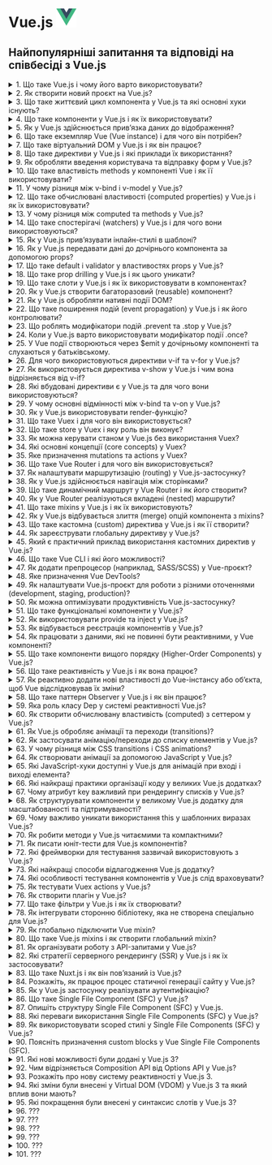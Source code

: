<h1>
  Vue.js <img src="./assets/vuejs.svg" width="40" height="40" />
</h1>

<h2>Найпопулярніші запитання та відповіді на співбесіді з Vue.js</h2>

<details>
<summary>1. Що таке Vue.js і чому його варто використовувати?</summary>

#### Vue.js

**Vue.js** — це прогресивний JavaScript-фреймворк для створення інтерфейсів
користувача. Його використовують через простоту у вивченні, реактивність, легку
інтеграцію у проєкти та сильну екосистему (Vue Router, Pinia, Nuxt). Підходить
як для малих компонентів, так і для масштабних SPA.

</details>

<details>
<summary>2. Як створити новий проєкт на Vue.js?</summary>

#### Vue.js

Для швидкого старту використовують create-vue (офіційний CLI):

```bash
npm create vue@latest
```

Далі обирають потрібні опції (TypeScript, Router, Pinia, ESLint). Або ж можна
інтегрувати Vue у вже існуючий проєкт через npm install vue.

</details>

<details>
<summary>3. Що таке життєвий цикл компонента у Vue.js та які основні хуки існують?</summary>

#### Vue.js

Життєвий цикл — це послідовність етапів, які проходить компонент від створення
до знищення. Основні хуки:

- **onBeforeMount / onMounted** — до та після монтування DOM.

- **onBeforeUpdate / onUpdated** — до та після оновлення реактивних даних.

- **onBeforeUnmount / onUnmounted** — до та після видалення компонента.

- **onActivated / onDeactivated** — для компонентів з `<keep-alive>`.

Вони дозволяють виконувати побічні ефекти (запити, підписки, очищення).

</details>

<details>
<summary>4. Що таке компоненти у Vue.js і як їх використовувати?</summary>

#### Vue.js

Компоненти у Vue.js — це повторно використовувані ізольовані блоки інтерфейсу (з
логікою, шаблоном і стилями).

**Використання:**

1. Оголошуємо компонент (.vue файл або об’єкт).

2. Реєструємо (локально чи глобально).

3. Використовуємо як HTML-тег у шаблоні:

```jsx
<MyButton />
```

</details>

<details>
<summary>5. Як у Vue.js здійснюється прив’язка даних до відображення?</summary>

#### Vue.js

У Vue.js дані зв’язуються реактивно через data binding:

- **Інтерполяція:** `{{ message }}`

- **Атрибути:** `:src="imageUrl"`

- **Двостороння прив’язка:** `v-model="formInput"`

Все це базується на реактивності Vue, тож зміни в стані автоматично оновлюють
DOM.

</details>

<details>
<summary>6. Що таке екземпляр Vue (Vue instance) і для чого він потрібен?</summary>

#### Vue.js

Екземпляр Vue — це об’єкт, створений через `createApp()` (у Vue 3) або
`new Vue()` (у Vue 2). Він є коренем застосунку: керує реактивними даними,
методами, життєвим циклом і рендерингом компонентів у DOM.

</details>

<details>
<summary>7. Що таке віртуальний DOM у Vue.js і як він працює?</summary>

#### Vue.js

Віртуальний DOM — це легка копія реального DOM, яку Vue використовує для
оптимізації оновлень. Коли дані змінюються:

1. Vue оновлює віртуальний DOM.

2. Порівнює його з попередньою версією (diffing).

3. Мінімально оновлює тільки ті частини реального DOM, які змінилися.

Це підвищує продуктивність і зменшує кількість дорогих операцій з DOM.

</details>

<details>
<summary>8. Що таке директиви у Vue.js і які приклади їх використання?</summary>

#### Vue.js

Директиви — це спеціальні атрибути з префіксом v-, які дають Vue інструкції для
роботи з DOM.

Приклади:

- **v-if="isVisible"** — умовне рендерення

- **v-for="item in list"** — рендеринг списків

- **v-model="inputValue"** — двостороння прив’язка

- **v-bind:src="imageUrl"** або скорочено **:src="imageUrl"** — прив’язка
  атрибутів

- **v-on:click="handleClick"** або **@click="handleClick"** — обробка подій

</details>

<details>
<summary>9. Як обробляти введення користувача та відправку форм у Vue.js?</summary>

#### Vue.js

1. Двостороння прив’язка: v-model для input, textarea, select

```jsx
<input v-model="username" />
```

2. Обробка подій: v-on або скорочено @ для submit або click

```jsx
<form @submit.prevent="handleSubmit">
```

3. Методи компонента: у методі handleSubmit обробляємо дані та виконуємо логіку
   (наприклад, валідацію або API-запит).

</details>

<details>
<summary>10. Що таке властивість methods у компоненті Vue і як її використовувати?</summary>

#### Vue.js

`methods` — це об’єкт у компоненті, де визначаються функції для обробки подій
або виконання логіки. Приклад:

```jsx
<script>
export default {
  data() {
    return { count: 0 }
  },
  methods: {
    increment() {
      this.count++
    }
  }
}
</script>

<template>
  <button @click="increment">Натисни</button>
</template>
```

Методи можна викликати в шаблоні або всередині інших методів, вони мають доступ
до this (стану компонента).

</details>

<details>
<summary>11. У чому різниця між v-bind і v-model у Vue.js?</summary>

#### Vue.js

`v-bind` — одностороння прив’язка даних: передає значення зі стану в атрибут
елемента або проп компонента.

```jsx
<img :src="imageUrl" />
```

`v-model` — двостороння прив’язка: синхронізує дані між станом і елементом
форми/компонентом.

```jsx
<input v-model="username" />
```

Тобто v-bind = тільки з даних у DOM, а v-model = в обидві сторони (дані ⇆ DOM).

</details>

<details>
<summary>12. Що таке обчислювані властивості (computed properties) у Vue.js і як їх використовувати?</summary>

#### Vue.js

`computed` — це властивості, які обчислюються на основі інших реактивних даних і
кешуються, поки залежності не зміняться.

#### Приклад:

```jsx
<script>
export default {
  data() {
    return { firstName: 'Іван', lastName: 'Петренко' }
  },
  computed: {
    fullName() {
      return this.firstName + ' ' + this.lastName
    }
  }
}
</script>

<template>
  <p>{{ fullName }}</p>
</template>
```

Використовуються для обчислень у шаблоні без дублювання логіки та для
оптимізації (не викликаються щоразу, як methods).

</details>

<details>
<summary>13. У чому різниця між computed та methods у Vue.js?</summary>

#### Vue.js

`computed` — обчислювані властивості, які кешуються і автоматично
перевираховуються лише тоді, коли змінюються їхні залежності. Використовуються
для оптимізованих розрахунків у шаблоні.

`methods` — функції, які виконуються щоразу при виклику, навіть якщо їхні
залежності не змінилися.

- Якщо потрібна оптимізація та реактивність — використовуємо `computed`.
- Якщо потрібна дія чи будь-яка логіка без кешування — `methods`.

</details>

<details>
<summary>14. Що таке спостерігачі (watchers) у Vue.js і для чого вони використовуються?</summary>

#### Vue.js

`watch` — це механізм для відстеження змін у реактивних даних і виконання дій у
відповідь.

#### Приклад:

```jsx
<script>
export default {
  data() {
    return { count: 0 }
  },
  watch: {
    count(newVal, oldVal) {
      console.log(`Зміна: ${oldVal} → ${newVal}`)
    }
  }
}
</script>
```

#### Використовується для:

- реакції на зміну даних (API-запити, збереження у localStorage),

- асинхронних чи "дорогих" операцій, які не доречно виконувати у computed.

</details>

<details>
<summary>15. Як у Vue.js прив’язувати інлайн-стилі в шаблоні?</summary>

#### Vue.js

Інлайн-стилі задаються через v-bind:style (скорочено :style), приймаючи об’єкт
або масив:

```html
<!-- Об’єкт -->
<div :style="{ color: activeColor, fontSize: size + 'px' }"></div>

<!-- Масив об’єктів -->
<div :style="[baseStyle, overrideStyle]"></div>

Також можна прив’язувати динамічні CSS-змінні:

<div :style="{ '--main-color': color }"></div>
```

</details>

<details>
<summary>16. Як у Vue.js передавати дані до дочірнього компонента за допомогою props?</summary>

#### Vue.js

1. У дочірньому компоненті оголошуємо props:

```jsx
<script>
export default {
  props: {
    title: String,
    count: Number
  }
}
</script>
```

2. У батьківському компоненті передаємо значення через атрибути:

```jsx
<ChildComponent :title="pageTitle" :count="items.length" />
```

Props — це односторонній потік даних (від батька до дитини).

</details>

<details>
<summary>17. Що таке default і validator у властивостях props у Vue.js?</summary>

#### Vue.js

У Vue для props можна задати додаткові опції:

- `default` — значення за замовчуванням, якщо проп не переданий:

```js
props: {
  count: {
    type: Number,
    default: 0
  }
}
```

- `validator` — функція для кастомної валідації значення:

```js
props: {
  status: {
    type: String,
    validator: value => ['success', 'error', 'warning'].includes(value)
  }
}
```

Це допомагає робити компонент більш надійним і передбачуваним.

</details>

<details>
<summary>18. Що таке prop drilling у Vue.js і як цього уникати?</summary>

#### Vue.js

**Prop drilling** — це ситуація, коли дані передаються через кілька рівнів
компонентів лише для того, щоб дістатися до "глибокого" дочірнього компонента.
Це ускладнює підтримку коду.

#### Як уникати:

- Використовувати provide/inject для прямої передачі даних вниз по ієрархії.

- Використовувати Pinia або Vuex для глобального стану.

- За потреби — event bus або emit (але тільки для локальних випадків).

У Vue 3 найчастіше застосовують Pinia як стандартне рішення.

</details>

<details>
<summary>19. Що таке слоти у Vue.js і як їх використовувати в компонентах?</summary>

#### Vue.js

Слоти дозволяють передавати вміст від батьківського компонента в дочірній у
визначене місце шаблону.

#### Приклад:

```jsx
<!-- Дочірній компонент -->
<template>
  <div class="card">
    <slot></slot> <!-- місце для вмісту від батька -->
  </div>
</template>

<!-- Батьківський компонент -->
<Card>
  <p>Тут контент для слота</p>
</Card>
```

#### Також є:

- `named slots` — для кількох місць вставки

- `scoped slots` — для передачі даних з дочірнього вмісту батькові

</details>

<details>
<summary>20. Як у Vue.js створити багаторазовий (reusable) компонент?</summary>

#### Vue.js

Щоб зробити компонент багаторазовим:

1. Винести логіку, шаблон і стилі у окремий .vue файл.

2. Використовувати props для налаштувань і слоти для динамічного вмісту.

3. Реєструвати компонент глобально (app.component) або локально у батьківському
   компоненті.

#### Приклад:

```jsx
<!-- Button.vue -->
<template>
  <button :class="typeClass"><slot /></button>
</template>
<script>
export default {
  props: { typeClass: String }
}
</script>

<!-- Використання -->
<MyButton typeClass="primary">Натисни</MyButton>
```

Цей підхід дозволяє повторно використовувати компонент у різних місцях проєкту з
різними даними.

</details>

<details>
<summary>21. Як у Vue.js обробляти нативні події DOM?</summary>

#### Vue.js

Нативні події прив’язуються через директиву v-on або скорочення @:

```html
<button @click="handleClick">Клікни</button>
```

У дочірніх компонентах:

- Якщо елемент емітить власні події (this.$emit), то слухаємо їх звичайно:

```jsx
<ChildComponent @customEvent="doSomething" />
```

- Якщо треба перехопити нативну подію DOM на root-елементі дочірнього компонента
  (у Vue 2) — використовували .native модифікатор:

```jsx
<ChildComponent @click.native="handleClick" />
```

У Vue 3 .native прибрали, натомість треба явно прокидати події (emits) або
вішати обробник напряму на елемент у шаблоні.

</details>

<details>
<summary>22. Що таке поширення подій (event propagation) у Vue.js і як його контролювати?</summary>

#### Vue.js

Поширення подій у Vue.js працює так само, як у звичайному DOM: подія спочатку
йде вниз (capturing), а потім вгору (bubbling) деревом елементів.

#### Як контролювати:

- `.stop` — зупиняє поширення (аналог `event.stopPropagation()`):

```html
<button @click.stop="handleClick">Клік</button>
```

- `.prevent` — скасовує дію браузера (аналог `event.preventDefault()`):

```html
<form @submit.prevent="submitForm"></form>
```

- `.capture` — слухає подію на фазі capturing.

- `.self` — виконує обробник лише якщо подія сталася саме на цьому елементі.

У Vue події можна контролювати чисто через модифікатори, без прямого виклику
`event.stopPropagation()`.

</details>

<details>
<summary>23. Що роблять модифікатори подій .prevent та .stop у Vue.js?</summary>

#### Vue.js

- `.prevent` — викликає `event.preventDefault()`, тобто скасовує стандартну
  поведінку браузера.

```html
<form @submit.prevent="handleSubmit">...</form>
```

- `.stop` — викликає `event.stopPropagation()`, тобто зупиняє подальше поширення
  події вгору по DOM.

```html
<button @click.stop="handleClick">Клік</button>
```

Використовуються для контролю поведінки подій без написання додаткового JS-коду
в методах.

</details>

<details>
<summary>24. Коли у Vue.js варто використовувати модифікатор події .once?</summary>

#### Vue.js

- `.once` змушує обробник події виконатися лише один раз для цього елемента,
  після чого він автоматично знімається.

#### Приклад:

```html
<button @click.once="handleClick">Клікни один раз</button>
```

Використовується, коли потрібно одноразове виконання дії (наприклад, реєстрація
користувача, початковий запит до API, показ повідомлення).

</details>

<details>
<summary>25. У Vue події створюються через $emit у дочірньому компоненті та слухаються у батьківському.</summary>

#### Vue.js

- Приклад:

```html
<!-- Child.vue -->
<template>
  <button @click="$emit('increment', 1)">+1</button>
</template>

<!-- Parent.vue -->
<template>
  <Child @increment="handleIncrement" />
</template>

<script>
  export default {
    methods: {
      handleIncrement(value) {
        console.log('Отримав від дитини:', value);
      },
    },
  };
</script>
```

- У Vue 3 бажано явно описувати події в опції emits:

```js
emits: ['increment'];
```

- Це робить код більш передбачуваним і зрозумілим.

</details>

<details>
<summary>26. Для чого використовуються директиви v-if та v-for у Vue.js?</summary>

#### Vue.js

`v-if` — умовне рендерення: додає або видаляє елемент з DOM залежно від умови.

```html
<p v-if="isLoggedIn">Привіт, користувачу!</p>
```

`v-for` — ітерація: рендерить список елементів на основі масиву чи об’єкта.

```html
<li v-for="item in items" :key="item.id">{{ item.name }}</li>
```

Разом їх треба використовувати обережно (v-if має пріоритет над v-for).

</details>

<details>
<summary>27. Як використовується директива v-show у Vue.js і чим вона відрізняється від v-if?</summary>

#### Vue.js

- `v-show` — приховує/показує елемент через CSS (display: none), але елемент
  завжди присутній у DOM.

```html
<p v-show="isVisible">Привіт!</p>
```

- `v-if` — додає або повністю видаляє елемент із DOM залежно від умови.

```html
<p v-if="isVisible">Привіт!</p>
```

Використовуємо v-if, коли елемент може взагалі не існувати, а v-show — коли
треба часто перемикати видимість без перевідтворення DOM.

</details>

<details>
<summary>28. Які вбудовані директиви є у Vue.js та для чого вони використовуються?</summary>

#### Vue.js

Основні вбудовані директиви Vue.js:

- `v-bind` — прив’язка атрибутів/props до даних.

- `v-model` — двостороння прив’язка між станом і формою.

- `v-if` / `v-else-if` / `v-else` — умовне рендерення.

- `v-show` — показ/приховування елемента через CSS.

- `v-for` — рендеринг списків.

- `v-on` — обробка подій.

- `v-slot` — робота зі слотами.

- `v-pre` — пропускає компіляцію шаблону (показує як є).

- `v-once` — рендерить елемент один раз (не оновлюється при змінах).

- `v-html` — вставка сирого HTML (застосовувати обережно).

Ці директиви дають змогу легко керувати DOM без прямого маніпулювання ним.

</details>

<details>
<summary>29. У чому основні відмінності між v-bind та v-on у Vue.js?</summary>

#### Vue.js

- `v-bind` — використовується для прив’язки даних до атрибутів або props.

```html
<img :src="imageUrl" /> <ChildComponent :title="pageTitle" />
```

- `v-on` — використовується для прив’язки обробників подій до елементів чи
  компонентів.

```html
<button @click="handleClick">Клік</button>
<ChildComponent @customEvent="doSomething" />
```

Коротко: v-bind = дані → атрибут, v-on = подія → метод.

</details>

<details>
<summary>30. Як у Vue.js використовувати render-функцію?</summary>

#### Vue.js

Render-функція дозволяє будувати віртуальний DOM напряму за допомогою
JavaScript, без шаблонів. Використовується для динамічного або умовного
створення складних структур.

#### Приклад (Vue 3):

```js
import { h } from 'vue';

export default {
  render() {
    return h('button', { onClick: () => alert('Клік!') }, 'Натисни');
  },
};
```

#### Використовують, коли:

- потрібен повний контроль над створенням елементів,

- пишуть високорівневі UI-бібліотеки (наприклад, Vuetify, Element Plus),

- треба умовно чи програмно будувати структуру.

</details>

<details>
<summary>31. Що таке Vuex і для чого він використовується?</summary>

#### Vue.js

Vuex — це офіційна бібліотека для глобального управління станом у Vue 2/3. Вона
базується на концепції єдиного сховища (store) з чіткими правилами зміни даних.

**Основні частини:**

- `state` — глобальні дані

- `getters` — обчислені властивості над state

- `mutations` — синхронні зміни state

- `actions` — асинхронна логіка, що викликає mutations

- `modules` — поділ стану на частини

У Vue 3 новим стандартом стала Pinia, але Vuex ще часто зустрічається у великих
проєктах.

</details>

<details>
<summary>32. Що таке store у Vuex і яку роль він виконує?</summary>

#### Vue.js

**Store** — це центральне сховище даних у Vuex, яке містить увесь глобальний
стан застосунку.

#### Його роль:

- забезпечує єдине джерело правди для всіх компонентів;

- дозволяє компонентам зчитувати дані через state і getters;

- змінювати дані тільки через контрольовані механізми — mutations (синхронно) та
  actions (асинхронно).

#### Приклад створення store:

```JavaScript
import { createStore } from 'vuex'

const store = createStore({
  state: { count: 0 },
  mutations: {
    increment(state) { state.count++ }
  }
})
```

Store робить стан передбачуваним і спрощує відлагодження у великих Vue-додатках.

</details>

<details>
<summary>33. Як можна керувати станом у Vue.js без використання Vuex?</summary>

#### Vue.js

Без Vuex є кілька способів:

1. **Props + events (emits)** – передача даних згори вниз (props) і підйом подій
   знизу вгору (emits). Підходить для невеликих додатків.

2. **Provide / Inject** – передача стану через ієрархію компонентів без
   проп-дріллінгу.

3. **Composition API (reactive, ref)** – створення власних composables для
   збереження та повторного використання стану.

4. **Pinia** – офіційно рекомендований lightweight store для Vue 3 (альтернатива
   Vuex).

5. **LocalStorage / sessionStorage** – для збереження стану між
   перезавантаженнями сторінки.

Найчастіше у Vue 3 без Vuex застосовують Pinia або Composition API.

</details>

<details>
<summary>34. Які основні концепції (core concepts) у Vuex?</summary>

#### Vue.js

Vuex базується на таких ключових концепціях:

1. **State** – єдине джерело глобального стану додатку.

2. **Getters** – обчислені властивості для state (аналог computed).

3. **Mutations** – синхронні методи для зміни state.

4. **Actions** – асинхронна логіка, яка може викликати mutations.

5. **Modules** – розбиття store на незалежні підмодулі для масштабування.

Це забезпечує передбачуваний, централізований і структурований спосіб керування
даними.

</details>

<details>
<summary>35. Яке призначення mutations та actions у Vuex?</summary>

#### Vue.js

- **Mutations** – єдиний спосіб синхронно змінювати state. Вони завжди прості,
  передбачувані та відстежувані.

- **Actions** – містять асинхронну логіку (наприклад, API-запити) і в кінці
  викликають mutations для зміни стану.

#### Коротко:

- Mutations = зміна стану

- Actions = бізнес-логіка + асинхронність

</details>

<details>
<summary>36. Що таке Vue Router і для чого він використовується?</summary>

#### Vue.js

Vue Router — це офіційна бібліотека маршрутизації для Vue.js. Вона
використовується для:

- створення SPA (Single Page Application) з багатьма сторінками без повного
  перезавантаження;

- визначення шляхів (routes) та відображення відповідних компонентів;

- роботи з динамічними маршрутами, параметрами, guard'ами, lazy loading.

Коротко: Vue Router дозволяє організувати навігацію у Vue-застосунках.

</details>

<details>
<summary>37. Як налаштувати маршрутизацію (routing) у Vue.js-застосунку?</summary>

#### Vue.js

1. Встановити Vue Router

```bash
npm install vue-router
```

2. Створити файл маршрутизації (router/index.js):

```JavaScript
import { createRouter, createWebHistory } from 'vue-router'
import Home from '../views/Home.vue'
import About from '../views/About.vue'

const routes = [
  { path: '/', component: Home },
  { path: '/about', component: About }
]

const router = createRouter({
  history: createWebHistory(),
  routes
})

export default router
```

3. Підключити router у main.js:

```JavaScript
import { createApp } from 'vue'
import App from './App.vue'
import router from './router'

createApp(App).use(router).mount('#app')
```

4. Використати router-link та router-view:

```html
<template>
  <nav>
    <router-link to="/">Home</router-link>
    <router-link to="/about">About</router-link>
  </nav>
  <router-view />
</template>
```

Це базове налаштування. Для реальних проєктів додають динамічні маршрути, lazy
loading, guard’и.

</details>

<details>
<summary>38. Як у Vue.js здійснюється навігація між сторінками?</summary>

#### Vue.js

Є два основних способи:

1. Декларативний — через компонент `<router-link>`:

```html
<router-link to="/about">About</router-link>
```

2. Програмний — через об’єкт router:

```JavaScript
this.$router.push('/about')      // Vue 2
router.push('/about')            // Vue 3 (Composition API)
```

У Vue 3 з Composition API використовують useRouter():

```JavaScript
import { useRouter } from 'vue-router'

const router = useRouter()
router.push({ name: 'about' })
```

</details>

<details>
<summary>39. Що таке динамічний маршрут у Vue Router і як його створити?</summary>

#### Vue.js

Динамічний маршрут — це маршрут із параметрами, які змінюються залежно від URL
(наприклад, user/1, user/2).

#### Створення:

У файлі router/index.js:

```JavaScript
import { createRouter, createWebHistory } from 'vue-router'
import User from '../views/User.vue'

const routes = [
  { path: '/user/:id', component: User }
]

const router = createRouter({
  history: createWebHistory(),
  routes
})

export default router
```

#### Доступ до параметра в компоненті:

Options API:

```JavaScript
this.$route.params.id
```

Composition API:

```JavaScript
import { useRoute } from 'vue-router'
const route = useRoute()
console.log(route.params.id)
```

Використовується для сторінок профілю, деталей товарів, постів тощо.

</details>

<details>
<summary>40. Як у Vue Router реалізуються вкладені (nested) маршрути?</summary>

#### Vue.js

Вкладені маршрути дозволяють відображати дочірні компоненти всередині
батьківського через <router-view>.

#### Приклад конфігурації:

```js
import { createRouter, createWebHistory } from 'vue-router';
import User from '../views/User.vue';
import UserProfile from '../views/UserProfile.vue';
import UserPosts from '../views/UserPosts.vue';

const routes = [
  {
    path: '/user/:id',
    component: User,
    children: [
      { path: 'profile', component: UserProfile },
      { path: 'posts', component: UserPosts },
    ],
  },
];

const router = createRouter({
  history: createWebHistory(),
  routes,
});

export default router;
```

#### У компоненті User.vue:

```html
<template>
  <div>
    <h2>User {{ $route.params.id }}</h2>
    <router-link :to="`/user/${$route.params.id}/profile`">Profile</router-link>
    <router-link :to="`/user/${$route.params.id}/posts`">Posts</router-link>

    <!-- Тут рендеряться дочірні -->
    <router-view />
  </div>
</template>
```

Це зручно для побудови ієрархій сторінок: профіль користувача → налаштування →
пости.

</details>

<details>
<summary>41. Що таке mixins у Vue.js і як їх використовують?</summary>

#### Vue.js

**Mixins** — це механізм повторного використання логіки між різними
компонентами. Вони дозволяють винести загальні дані, методи, lifecycle hooks у
окремий об’єкт і підключати його в компоненти.

Приклад створення та використання:

```JavaScript
// mixins/logger.js
export default {
  data() {
    return { logCount: 0 }
  },
  methods: {
    logMessage(msg) {
      this.logCount++
      console.log(`[${this.logCount}] ${msg}`)
    }
  }
}

```

```html
<script>
  import logger from '../mixins/logger';

  export default {
    mixins: [logger],
    mounted() {
      this.logMessage('Компонент змонтовано');
    },
  };
</script>
```

Недолік — можливі конфлікти імен і важче відслідковувати звідки береться логіка.

У Vue 3 частіше замінюють на Composition API (composables).

</details>

<details>
<summary>42. Як у Vue.js відбувається злиття (merge) опцій компонента з mixins?</summary>

#### Vue.js

При підключенні mixin Vue об’єднує його опції з опціями компонента за певними
правилами:

- **data** → об’єднується, але у випадку конфлікту ключів пріоритет має
  компонент.

- **methods, components, directives** → об’єднуються, а при конфлікті перемагає
  компонент.

- **lifecycle hooks** → виконуються усі (спочатку з mixin, потім із компонента).

- **watchers** → теж об’єднуються, викликаються всі відповідні.

#### Приклад:

```JavaScript
const mixin = {
  data() {
    return { message: 'з mixin' }
  },
  created() {
    console.log('Mixin created')
  }
}

export default {
  mixins: [mixin],
  data() {
    return { message: 'з компонента' }
  },
  created() {
    console.log('Component created')
  }
}
```

Результат: message = 'з компонента', у консолі:

```
Mixin created
Component created
```

</details>

<details>
<summary>43. Що таке кастомна (custom) директива у Vue.js і як її створити?</summary>

#### Vue.js

Кастомна директива дозволяє розширювати HTML новою поведінкою, яку можна
повторно використовувати в компонентах.

#### Приклад створення глобальної директиви (Vue 3):

```JavaScript
// main.js
import { createApp } from 'vue'
import App from './App.vue'

const app = createApp(App)

app.directive('focus', {
  mounted(el) {
    el.focus()
  }
})

app.mount('#app')
```

#### Використання у компоненті:

```html
<template>
  <input v-focus />
</template>
```

- Це спрацює як вбудована директива autofocus, але з власною логікою.

- Кастомні директиви часто застосовують для роботи з DOM напряму (фокус, scroll,
  валідація, анімації).

</details>

<details>
<summary>44. Як зареєструвати глобальну директиву у Vue.js?</summary>

#### Vue.js

У Vue 3 глобальні директиви реєструють через app.directive(). Вони стають
доступними в усіх компонентах додатку.

#### Приклад:

```JavaScript
// main.js
import { createApp } from 'vue'
import App from './App.vue'

const app = createApp(App)

// реєстрація глобальної директиви v-focus
app.directive('focus', {
  mounted(el) {
    el.focus()
  }
})

app.mount('#app')
```

#### Використання у будь-якому компоненті:

```html
<template>
  <input v-focus />
</template>
```

- У Vue 2 це робилось через Vue.directive('focus', { ... }).

</details>

<details>
<summary>45. Який є практичний приклад використання кастомних директив у Vue.js?</summary>

#### Vue.js

Практичний кейс — автоматичний фокус на інпут при завантаженні форми. Це зручно
для логін- або пошукових форм.

#### Приклад кастомної директиви v-focus:

```JavaScript
app.directive('focus', {
  mounted(el) {
    el.focus()
  }
})
```

```html
<template>
  <input v-focus placeholder="Введіть логін" />
</template>
```

#### Інші реальні приклади:

`v-scroll` — відстеження скролу сторінки (наприклад, показ кнопки "наверх").

`v-click-outside` — закриття модальних вікон/меню при кліку поза ними.

`v-lazy-load` — відкладене завантаження зображень.

Використовують тоді, коли потрібен прямий контроль над DOM, який важко
реалізувати через стандартні засоби Vue.

</details>

<details>
<summary>46. Що таке Vue CLI і які його можливості?</summary>

#### Vue.js

Vue CLI — це офіційний інструмент командного рядка для швидкого створення та
налаштування Vue-проєктів.

#### Основні можливості:

- Генерація нового проєкту з готовою структурою.

- Вбудовані конфігурації Webpack (не треба налаштовувати вручну).

- Підтримка плагінів (Vue Router, Vuex, TypeScript, ESLint тощо).

- Hot Module Replacement (HMR) — миттєве оновлення при зміні коду.

- Команди для build, serve, test, lint.

- Можливість кастомізувати конфіг через vue.config.js.

У Vue 3 новим стандартом став Vite, бо він швидший і простіший. Але Vue CLI ще
активно використовується у багатьох проєктах.

</details>

<details>
<summary>47. Як додати препроцесор (наприклад, SASS/SCSS) у Vue-проєкт?</summary>

#### Vue.js

У Vue (CLI чи Vite) SASS/SCSS підключається через встановлення потрібних
залежностей.

1. Встановити пакети:

```bash
npm install -D sass
```

(у Vue CLI раніше треба було sass-loader, у Vite достатньо sass).

2. Використати в компоненті:

```html
<template>
  <div class="box">Hello</div>
</template>

<style lang="scss">
  .box {
    padding: 20px;
    background: lighten(#42b983, 20%);
  }
</style>
```

3. Глобальні стилі (опціонально):

- У Vue CLI — вказати в vue.config.js → css.loaderOptions.sass.

- У Vite — імпортувати у main.js або через vite.config.js →
  css.preprocessorOptions.

Після цього можна писати стилі у .vue з lang="scss" або створювати окремі .scss
файли.

</details>

<details>
<summary>48. Яке призначення Vue DevTools?</summary>

#### Vue.js

Vue DevTools — це офіційне розширення для браузера (Chrome/Firefox), яке спрощує
відлагодження Vue-застосунків.

**Основні можливості:**

- Інспектування структури компонентів та їхніх props, data, computed.

- Перегляд і зміна стану Vuex/Pinia у реальному часі.

- Відстеження подій (events) між компонентами.

- Таймлайн (performance) для аналізу рендерингу.

- Можливість «time-travel debugging» — переглядати попередні стани.

Це головний інструмент для дебагу Vue-проєктів, подібний до React DevTools у
світі React.

</details>

<details>
<summary>49. Як налаштувати Vue.js-проєкт для роботи з різними оточеннями (development, staging, production)?</summary>

#### Vue.js

У Vue.js це робиться через файли середовища (.env).

1. Створити файли:

```bash
.env              # спільні змінні
.env.development  # тільки для dev
.env.production   # тільки для prod
.env.staging      # для staging
```

2. Додати змінні:

```bash
VITE_API_URL=https://api.dev.example.com
```

⚠️ У Vite всі змінні повинні починатися з `VITE_`.

3. Використати у коді:

```JavaScript
console.log(import.meta.env.VITE_API_URL)
```

4. Налаштування запуску:

- `npm run dev` → використовує `.env.development`

- `npm run build` → використовує `.env.production`

- можна створювати кастомні скрипти для staging.

Це дозволяє мати різні API endpoints, ключі чи конфігурації під різні
середовища.

</details>

<details>
<summary>50. Як можна оптимізувати продуктивність Vue.js-застосунку?</summary>

#### Vue.js

**Основні техніки оптимізації:**

1. Ліниве завантаження (lazy loading) компонентів і маршрутів через import().

2. Memoization через computed — мінімізувати зайві перерахунки.

3. Virtual DOM оптимізації:

- використовувати key у списках,

- v-once для статичних елементів,

- v-memo у Vue 3.2+.

4. Компонентний рівень: ділити великі компоненти на дрібні.

5. Оптимізація списків — virtual scroll для великих наборів даних.

6. Debounce/throttle для input та scroll-подій.

7. Кешування даних (Vuex/Pinia, composables, IndexedDB/LocalStorage).

8. Оптимізація зображень та асетів (webp, responsive images, CDN).

9. Production build — мінімізація, tree-shaking, вимкнення devtools.

10. Suspense + async components для плавного UX.

Vue вже добре оптимізований «з коробки», але ці кроки потрібні для великих SPA.

</details>

<details>
<summary>51. Що таке функціональні компоненти у Vue.js?</summary>

#### Vue.js

Функціональні компоненти — це легковагові компоненти без стану (data) та
життєвого циклу, які рендеряться швидше, бо вони просто функція, яка повертає
VNode. Використовуються для простих, презентаційних компонентів.

- **Приклад (Vue 3, Composition API):**

```JavaScript
// FunctionalComponent.vue
export default {
  functional: true,
  props: {
    text: String
  },
  render(h, ctx) {
    return h('p', ctx.props.text)
  }
}
```

- **У Vue 3 часто просто пишуть як функцію:**

```JavaScript
const FunctionalComponent = (props) => h('p', props.text)
```

</details>

<details>
<summary>52. Як використовувати provide та inject у Vue.js?</summary>

#### Vue.js

`provide` і `inject` дозволяють передавати дані від батьківського компонента до
будь-якого нащадка на будь-якому рівні ієрархії без пропсів.

#### Приклад (Vue 3, Composition API):

```JavaScript
// Parent.vue
import { provide, ref } from 'vue'

export default {
  setup() {
    const user = ref('Andriy')
    provide('user', user)
  }
}

// Child.vue
import { inject } from 'vue'

export default {
  setup() {
    const user = inject('user')
    return { user }
  },
  template: `<p>User: {{ user }}</p>`
}
```

#### Особливості:

- `provide` визначає ключ і значення для передачі.

- `inject` отримує значення за ключем.

- Дані реактивні, якщо передавати ref або reactive.

</details>

<details>
<summary>53. Як відбувається реєстрація компонентів у Vue.js?</summary>

#### Vue.js

У Vue.js компоненти можна реєструвати глобально або локально:

1. Глобальна реєстрація – компонент доступний у всіх компонентах додатку:

```JavaScript
import { createApp } from 'vue'
import App from './App.vue'
import MyComponent from './components/MyComponent.vue'

const app = createApp(App)
app.component('MyComponent', MyComponent)
app.mount('#app')
```

2. Локальна реєстрація – компонент доступний тільки в межах конкретного
   компонента:

```JavaScript
import MyComponent from './components/MyComponent.vue'

export default {
  components: {
    MyComponent
  },
  template: `<MyComponent />`
}
```

#### Примітки:

- Глобальна реєстрація зручна для часто використовуваних компонентів.

- Локальна зменшує розмір бандлу при lazy loading.

</details>

<details>
<summary>54. Як працювати з даними, які не повинні бути реактивними, у Vue компоненті?</summary>

#### Vue.js

Для не реактивних даних у Vue можна:

1. Використовувати звичайні змінні в setup() (Composition API):

```JavaScript
setup() {
  let nonReactiveValue = 0

  function increment() {
    nonReactiveValue++
    console.log(nonReactiveValue) // оновлюється лише у консолі
  }

  return { increment }
}
```

2. shallowRef або ref без реактивності для об’єктів:

- shallowRef робить тільки саму змінну реактивною, а її властивості – ні.

3. Змінні поза data або reactive у Vue 2:

```JavaScript
export default {
  created() {
    this.nonReactive = 0
  }
}
```

- Vue не буде відслідковувати зміни this.nonReactive у шаблоні.

#### Примітка:

- Використовують для кешу, логів або даних, які не впливають на UI.

</details>

<details>
<summary>55. Що таке компоненти вищого порядку (Higher-Order Components) у Vue.js?</summary>

#### Vue.js

Компонент вищого порядку (HOC) — це функція, яка приймає компонент як аргумент і
повертає новий компонент з додатковою логікою або поведінкою. Використовується
для повторного використання логіки без зміни оригінального компонента.

#### Приклад (Vue 3, Composition API):

```JavaScript
// withLogger.js
export function withLogger(WrappedComponent) {
  return {
    setup(props, ctx) {
      console.log('Component rendered')
      return () => h(WrappedComponent, props, ctx.slots)
    }
  }
}

// Usage
import MyComponent from './MyComponent.vue'
import { withLogger } from './withLogger'

export default withLogger(MyComponent)
```

#### Особливості:

- HOC не змінює оригінальний компонент.

- Використовують для логування, авторизації, обробки помилок або повторного
  UI-поведінки.

</details>

<details>
<summary>56. Що таке реактивність у Vue.js і як вона працює?</summary>

#### Vue.js

Реактивність у Vue.js — це механізм, який автоматично оновлює DOM, коли
змінюються дані компоненту.

#### Як працює:

1. Vue обгортає дані (ref або reactive) у геттери/сеттери або проксі (Proxy у
   Vue 3).

2. Коли дані змінюються, Vue відслідковує залежності між даними і шаблоном.

3. DOM оновлюється лише для тих частин, які використовують змінені дані.

#### Приклад Vue 3:

```JavaScript
import { ref, reactive } from 'vue'

export default {
  setup() {
    const count = ref(0)
    const state = reactive({ message: 'Hello' })

    function increment() {
      count.value++
      state.message = 'Updated'
    }

    return { count, state, increment }
  }
}
```

#### Особливості:

- ref використовується для примітивів.

- reactive для об’єктів і масивів.

- Vue автоматично відслідковує залежності шаблону і ефективно перерендерює
  тільки потрібні частини.

</details>

<details>
<summary>57. Як реактивно додати нові властивості до Vue-інстансу або об’єкта, щоб Vue відслідковував їх зміни?</summary>

#### Vue.js

1. У Vue 2:

- Нові властивості об’єкта, створеного у data, не реактивні за замовчуванням.

- Використовують Vue.set або this.$set:

```JavaScript
data() {
  return {
    user: {}
  }
},
methods: {
  addAge() {
    this.$set(this.user, 'age', 25)
  }
}
```

2. У Vue 3:

- Використовують reactive або ref – нові властивості всередині reactive об’єкта
  автоматично реактивні:

```JavaScript
import { reactive } from 'vue'

setup() {
  const user = reactive({ name: 'Andriy' })
  user.age = 25 // реактивно, Vue 3 відслідковує зміни
  return { user }
}
```

#### Примітка:

- У Vue 3 більше не потрібно використовувати Vue.set.

- Для примітивів можна обгорнути у ref.

</details>

<details>
<summary>58. Що таке паттерн Observer у Vue.js і як він працює?</summary>

#### Vue.js

Vue.js використовує паттерн Observer (спостерігач) для реалізації реактивності.
Основна ідея: коли дані змінюються, усі “підписані” на ці дані компоненти або
шаблони автоматично оновлюються.

#### Як працює у Vue:

1. Vue обгортає data у геттери/сеттери (Vue 2) або Proxy (Vue 3).

2. Коли шаблон використовує властивість, Vue додає цей компонент у список
   “спостерігачів” цієї властивості.

3. При зміні властивості Vue повідомляє всіх спостерігачів і вони
   перерендерюються.

#### Схематично:

```
Data (Reactive)  --->  Observer List ---> Components update
```

#### Приклад Vue 3:

```JavaScript
import { reactive } from 'vue'

const state = reactive({ count: 0 })

function increment() {
  state.count++  // всі шаблони, що використовують state.count, автоматично оновляться
}
```

- Кожне поле об’єкта стає “спостережуваним”.

- Паттерн дозволяє Vue оновлювати тільки ті частини DOM, які залежать від
  змінних.

</details>

<details>
<summary>59. Яка роль класу Dep у системі реактивності Vue.js?</summary>

#### Vue.js

Dep (dependency) — це внутрішній клас у Vue 2, який реалізує паттерн Observer.
Він відповідає за відстеження залежностей і повідомлення “спостерігачів” про
зміни.

#### Основні моменти:

1. Кожна реактивна властивість має свій об’єкт Dep.

2. Коли компонент читає властивість, він підписується на Dep.

3. Коли властивість змінюється, Dep.notify() викликає оновлення всіх підписаних
   компонентів.

#### Схематично:

```
Reactive property → Dep → Watchers → Component re-render
```

#### Приклад концептуально:

```JavaScript
class Dep {
  constructor() {
    this.subscribers = new Set()
  }
  depend() {
    if (activeWatcher) this.subscribers.add(activeWatcher)
  }
  notify() {
    this.subscribers.forEach(sub => sub.update())
  }
}
```

#### Примітка:

- У Vue 3 механізм змінився на Proxy, і клас Dep більше не використовується
  напряму.

- У Vue 2 він критично важливий для реактивності data.

</details>

<details>
<summary>60. Як створити обчислювану властивість (computed) з сеттером у Vue.js?</summary>

#### Vue.js

У Vue можна створити computed з гетером і сеттером, щоб не тільки читати
значення, а й реагувати на його зміну.

#### Приклад (Vue 3, Composition API):

```JavaScript
import { ref, computed } from 'vue'

export default {
  setup() {
    const firstName = ref('Andriy')
    const lastName = ref('Motko')

    const fullName = computed({
      get() {
        return `${firstName.value} ${lastName.value}`
      },
      set(value) {
        const names = value.split(' ')
        firstName.value = names[0]
        lastName.value = names[1] || ''
      }
    })

    return { firstName, lastName, fullName }
  }
}
```

#### Особливості:

- **Getter** повертає обчислене значення.

- **Setter** дозволяє оновлювати залежні змінні при зміні computed.

- Використовується для двостороннього зв’язку (v-model) на computed.

</details>

<details>
<summary>61. Як Vue.js обробляє анімації та переходи (transitions)?</summary>

#### Vue.js

Vue.js має вбудовану систему для плавних вставок, видалень і зміни стану
елементів через компонент `<transition>` і `<transition-group>`.

#### Основні моменти:

1. `<transition>` – для одного елемента чи компонента.

2. `<transition-group>` – для списків і груп елементів.

3. Vue автоматично додає CSS-класи на різних етапах анімації:

- `v-enter`, `v-enter-active`, `v-enter-to`

- `v-leave`, `v-leave-active`, `v-leave-to`

#### Приклад:

```html
<template>
  <transition name="fade">
    <p v-if="show">Hello Vue!</p>
  </transition>
</template>

<script setup>
  import { ref } from 'vue';
  const show = ref(true);
</script>

<style>
  .fade-enter-active,
  .fade-leave-active {
    transition: opacity 0.5s;
  }
  .fade-enter-from,
  .fade-leave-to {
    opacity: 0;
  }
  .fade-enter-to,
  .fade-leave-from {
    opacity: 1;
  }
</style>
```

#### Особливості:

- Можна використовувати CSS-анімації або JavaScript hooks (beforeEnter, enter,
  leave тощо).

- `<transition-group>` додає анімацію для списків з ключами (key) для коректного
  відстеження елементів.

</details>

<details>
<summary>62. Як застосувати анімацію/переходи до списку елементів у Vue.js?</summary>

#### Vue.js

Для списків використовується компонент <transition-group>, який дозволяє
анімувати вставку, видалення або переміщення елементів у списку.

#### Приклад:

```html
<template>
  <button @click="addItem">Add Item</button>
  <transition-group name="list" tag="ul">
    <li v-for="item in items" :key="item.id">{{ item.text }}</li>
  </transition-group>
</template>

<script setup>
  import { ref } from 'vue';

  const items = ref([
    { id: 1, text: 'Item 1' },
    { id: 2, text: 'Item 2' },
  ]);

  function addItem() {
    const id = items.value.length + 1;
    items.value.push({ id, text: `Item ${id}` });
  }
</script>

<style>
  .list-enter-active,
  .list-leave-active {
    transition: all 0.5s;
  }
  .list-enter-from,
  .list-leave-to {
    opacity: 0;
    transform: translateY(20px);
  }
  .list-enter-to,
  .list-leave-from {
    opacity: 1;
    transform: translateY(0);
  }
</style>
```

#### Особливості:

- Кожен елемент повинен мати унікальний key.

- `<transition-group>` автоматично додає CSS-класи для етапів enter та leave.

- Можна анімувати позицію, opacity, масштаб або застосовувати
  JavaScript-анімації.

</details>

<details>
<summary>63. У чому різниця між CSS transitions і CSS animations?</summary>

#### Vue.js

| Властивість   | CSS Transitions                                 | CSS Animations                                         |
| ------------- | ----------------------------------------------- | ------------------------------------------------------ |
| Запуск        | Відбувається при зміні стану (hover, class, JS) | Запускається автоматично або через keyframes           |
| Контроль часу | Один раз на подію                               | Можна повторювати (infinite), задавати затримки, цикли |
| Гнучкість     | Обмежена: можна анімувати тільки кінцевий стан  | Висока: можна задавати проміжні стани через @keyframes |
| Складність    | Просте використання                             | Підходить для складних, багатоетапних анімацій         |

#### Приклад transition:

```css
button {
  transition: background-color 0.3s;
}

button:hover {
  background-color: red;
}
```

#### Приклад animation:

```css
@keyframes bounce {
  0%,
  100% {
    transform: translateY(0);
  }
  50% {
    transform: translateY(-20px);
  }
}

div {
  animation: bounce 1s infinite;
}
```

#### Коротко:

- **transition** – для простих ефектів при зміні стану;

- **animation** – для складних, циклічних анімацій.

</details>

<details>
<summary>64. Як створювати анімації за допомогою JavaScript у Vue.js?</summary>

#### Vue.js

У Vue.js можна використовувати JavaScript hooks у <transition> або
<transition-group>, замість CSS-класів. Це дозволяє анімувати властивості вручну
через JS.

#### Приклад (Vue 3, Composition API):

```html
<template>
  <button @click="show = !show">Toggle</button>
  <transition @before-enter="beforeEnter" @enter="enter" @leave="leave">
    <p v-if="show">Hello Vue!</p>
  </transition>
</template>

<script setup>
  import { ref } from 'vue';

  const show = ref(false);

  function beforeEnter(el) {
    el.style.opacity = 0;
    el.style.transform = 'translateY(-20px)';
  }

  function enter(el, done) {
    const animation = el.animate(
      [
        { opacity: 0, transform: 'translateY(-20px)' },
        { opacity: 1, transform: 'translateY(0)' },
      ],
      {
        duration: 500,
      }
    );
    animation.onfinish = done;
  }

  function leave(el, done) {
    const animation = el.animate(
      [
        { opacity: 1, transform: 'translateY(0)' },
        { opacity: 0, transform: 'translateY(-20px)' },
      ],
      { duration: 500 }
    );
    animation.onfinish = done;
  }
</script>
```

#### Особливості:

- `@before-enter`, `@enter`, `@leave` – основні хуки для JS-анімацій.

- `done` викликається після завершення анімації, щоб Vue завершив перехід.

- Можна використовувати **Web Animations API** або сторонні бібліотеки (GSAP,
  Anime.js).

</details>

<details>
<summary>65. Які JavaScript-хуки доступні у Vue.js для анімацій при вході і виході елемента?</summary>

#### Vue.js

У Vue.js для <transition> і <transition-group> доступні такі основні hooks для
входу та виходу:

**Hooks для входу (enter):**

- `before-enter` – перед початком входу, елемент ще не доданий у DOM

- `enter` – під час анімації входу

- `after-enter` – після завершення входу

- `enter-cancelled` – якщо анімація входу була скасована

**Hooks для виходу (leave):**

- `before-leave` – перед початком видалення елемента

- `leave` – під час анімації видалення

- `after-leave` – після завершення видалення

- `leave-cancelled` – якщо анімація видалення була скасована

**Приклад використання:**

```html
<transition
  @before-enter="beforeEnter"
  @enter="enter"
  @after-enter="afterEnter"
  @before-leave="beforeLeave"
  @leave="leave"
  @after-leave="afterLeave"
>
  <p v-if="show">Hello Vue!</p>
</transition>
```

- В JS-анімаціях обов’язково викликати `done()` у хук `enter/leave` після
  завершення анімації.

- Hooks дають повний контроль над анімацією елементів через JS.

</details>

<details>
<summary>66. Які найкращі практики організації коду у великих Vue.js додатках?</summary>

#### Vue.js

1. Структура папок:

- components/ – дрібні, повторно використовувані компоненти

- views/ – сторінки (для Vue Router)

- layouts/ – загальні макети

- store/ – Vuex/Pinia модулі

- services/ або api/ – запити до API

- composables/ – повторно використовувані Composition API функції

2. Компоненти:

- Використовувати локальну реєстрацію, коли компонент специфічний для певного
  модуля

- Дотримуватись “Smart vs Dumb components” (контейнерні компоненти управляють
  даними, презентаційні – відображення)

3. Повторне використання логіки:

- Використовувати composables замість mixins для Composition API

- Виносити утиліти в окремі файли

4. Стан додатку:

- Використовувати Pinia або Vuex для глобального стану

- Локальний стан зберігати у ref/reactive у компонентах

5. Lazy loading і code splitting:

- Динамічний імпорт для великих компонентів та маршрутів:

```JavaScript
const UserProfile = () => import('./views/UserProfile.vue')
```

6. Іменування:

- PascalCase для компонентів: UserCard.vue

- camelCase для методів і змінних у setup()

7. Стилі:

- Використовувати scoped CSS або CSS Modules

- Для глобальних змінних – variables.scss

8. Тестування:

- Юніт-тести для компонентів і composables

- E2E для критичних шляхів

</details>

<details>
<summary>67. Чому атрибут key важливий при рендерингу списків у Vue.js?</summary>

#### Vue.js

Атрибут key допомагає Vue ідентифікувати кожен елемент списку при оновленні DOM.
Це дозволяє ефективно перерендерювати тільки змінені елементи, а не весь список.

#### Основні моменти:

- Повинно бути унікальне значення для кожного елемента (id, наприклад).

- Без key Vue використовує “in-place patching”, що може призвести до
  неочікуваних перезаписів стану компонентів у списку.

- З key Vue застосовує diffing алгоритм оптимально і правильно відслідковує
  елементи.

#### Приклад:

```html
<ul>
  <li v-for="item in items" :key="item.id">{{ item.text }}</li>
</ul>
```

#### Рекомендація:

Використовувати стійкий і унікальний ідентифікатор, а не індекс масиву, особливо
якщо список може змінюватися.

</details>

<details>
<summary>68. Як структурувати компоненти у великому Vue.js додатку для масштабованості та підтримуваності?</summary>

#### Vue.js

1. Створювати ієрархію “глобальні → модульні → локальні”:

- `components`/ – маленькі повторно використовувані компоненти (кнопки, інпути)

- `modules`/`<module-name>`/`components`/ – компоненти специфічні для модуля

- `views`/ – сторінки для Vue Router

2. “Smart vs Dumb components” (Container / Presentational pattern):

- Контейнерні (Smart) – управляють даними, викликають API, обробляють логіку

- Презентаційні (Dumb) – отримують дані через props і рендерять UI

3. Компоненти за призначенням:

- Повторно використовувані UI-компоненти – маленькі, незалежні

- Вузькоспеціалізовані – для конкретного модуля або сторінки

4. Повторне використання логіки:

- Виносити функції у composables (Composition API)

- Використовувати mixins тільки у Vue 2

5. Файлова структура приклад:

```bash
src/
  components/      # глобальні UI-компоненти
  composables/     # повторно використовувана логіка
  modules/
    user/
      components/  # компоненти модуля
      views/
      store/       # модуль стану
  views/           # сторінки для маршрутизатора
  layouts/         # загальні макети
  services/        # API або утиліти
```

6. Іменування:

- PascalCase для компонентів: `UserCard.vue`

- camelCase для змінних і функцій у `setup()`

7. Lazy loading компонентів і маршрутів для швидкого завантаження.

</details>

<details>
<summary>69. Чому важливо уникати використання this у шаблонних виразах Vue.js?</summary>

#### Vue.js

1. У Vue 3 (Composition API) this не працює у шаблоні:

- В `setup()` немає контексту компонента, тому звертання через `this` призведе
  до помилки.

- Дані потрібно повертати з `setup()` і використовувати напряму:

```html
<template>
  <p>{{ count }}</p>
  <!-- правильно -->
  <!-- <p>{{ this.count }}</p> -- неправильно -->
</template>
<script setup>
  import { ref } from 'vue';
  const count = ref(0);
</script>
```

2. Vue 2 (Options API):

- `this` у шаблоні все ще працює, але не потрібно, бо шаблон автоматично
  прив’язаний до даних, props і computed.

- Використання `this` у шаблоні робить код менш чистим і зрозумілим.

3. Переваги уникання this:

- Чіткість коду

- Менше помилок при міграції на Composition API

- Легше тестувати компоненти

</details>

<details>
<summary>70. Як робити методи у Vue.js читаємими та компактними?</summary>

#### Vue.js

1. Розділяти логіку на невеликі функції:

- Замість одного великого методу робіть кілька маленьких допоміжних функцій у
  `methods` або `composables`.

2. Виносити повторювану логіку у composables або утиліти:

```JavaScript
// composables/useFormat.js
export function formatDate(date) {
  return new Date(date).toLocaleDateString()
}
```

3. Використовувати computed для похідних значень:

- Щоб не писати багато логіки у шаблоні або методах, обчислюйте значення у
  `computed`.

4. Структурувати методи за призначенням:

- Наприклад: `fetchData`, `handleClick`, `validateForm` – зрозумілі назви.

5. Використовувати async/await для асинхронних операцій:

- Код легше читати, ніж через `.then()`/`.catch()`.

6. Коментувати лише складні ділянки логіки:

- Не варто коментувати очевидні речі, щоб не перевантажувати методи.

</details>

<details>
<summary>71. Як писати юніт-тести для Vue.js компонентів?</summary>

#### Vue.js

1. **Інструменти:**

- Vue Test Utils – офіційна бібліотека для рендерингу компонентів

- Jest / Vitest – тестовий раннер

2. **Основні кроки:**

- Імпортувати компонент

- Відрендерити його у тестовому середовищі (mount або shallowMount)

- Перевірити рендеринг, реактивність, події та computed

3. **Приклад (Vue 3 + Vitest + Vue Test Utils):**

```JavaScript
import { mount } from '@vue/test-utils'
import { describe, it, expect } from 'vitest'
import Counter from '../Counter.vue'

describe('Counter.vue', () => {
  it('renders initial count', () => {
    const wrapper = mount(Counter)
    expect(wrapper.text()).toContain('Count: 0')
  })

  it('increments count when button is clicked', async () => {
    const wrapper = mount(Counter)
    await wrapper.find('button').trigger('click')
    expect(wrapper.text()).toContain('Count: 1')
  })
})
```

4. **Поради:**

- Використовувати shallowMount для ізоляції компонентів

- Тестувати props, events, computed і методи

- Для асинхронних операцій – await nextTick()

</details>

<details>
<summary>72. Які фреймворки для тестування зазвичай використовують з Vue.js?</summary>

#### Vue.js

1. **Vue Test Utils** – офіційна бібліотека для юніт-тестування компонентів Vue.

2. **Jest** – популярний тестовий раннер для юніт і snapshot-тестів.

3. **Vitest** – сучасний альтернативний раннер, швидший, добре інтегрується з
   Vue 3 + Vite.

4. **Cypress** – для E2E-тестування, симуляція користувацької взаємодії у
   браузері.

5. **Playwright** – альтернатива Cypress для E2E-тестів з кросбраузерною
   підтримкою.

6. **Testing Library (Vue Testing Library)** – робить тести більш
   “user-centric”, перевіряючи UI так, як його бачить користувач.

#### Порада:

- Юніт-тести → Jest / Vitest + Vue Test Utils

- E2E → Cypress або Playwright

</details>

<details>
<summary>73. Які найкращі способи відлагодження Vue.js додатку?</summary>

#### Vue.js

1. **Vue DevTools (Chrome/Firefox):**

- Перегляд структури компонентів, стану data, props, computed, Vuex/Pinia.

- Можна відслідковувати реактивність і події.

2. **Консольні логи:**

- console.log, console.warn, console.error – для швидкої перевірки значень.

- Використовувати у setup(), методах та lifecycle hooks.

3. **Debugger:**

- Вставка debugger у коді з відкритим DevTools дозволяє зупинити виконання і
  досліджувати стан.

4. **Використання Watchers:**

- Для відслідковування змін даних і виявлення проблем з реактивністю.

```JavaScript
watch(count, (newVal) => console.log('count changed:', newVal))
```

5. **Відлагодження Vuex/Pinia:**

- Vue DevTools показує всі мутації та дії, що допомагає зрозуміти потік даних.

6. **Error Boundaries (Vue 3):**

- Використовувати `<ErrorBoundary>` або errorCaptured для відлову помилок у
  компонентах.

7. **Source Maps:**

- Для відлагодження TypeScript або скомпільованого коду використовуйте source
  maps у DevTools.

8. **Unit & E2E тести:**

- Автоматичне виявлення помилок під час розробки через Jest/Vitest та
  Cypress/Playwright.

</details>

<details>
<summary>74. Які особливості тестування компонентів у Vue.js слід враховувати?</summary>

#### Vue.js

1. **Реактивність:**

- Дані у `ref` або `reactive` змінюються асинхронно.

- Потрібно використовувати `await nextTick()` після зміни стану для перевірки
  DOM.

2. **Computed та Watchers:**

- Обчислювані властивості і слідкувачі слід перевіряти окремо, або через зміну
  залежних даних.

3. **Slots:**

- Тести компонентів зі слотами мають передавати потрібний контент.

4. **Props:**

- Перевіряти як компонент реагує на різні значення props і їх зміни.

5. **Events:**

- Використовувати `.emitted()` для перевірки кастомних подій:

```JavaScript
wrapper.vm.$emit('update', 42)
expect(wrapper.emitted().update[0]).toEqual([42])
```

6. **Lifecycle hooks:**

- Для тестування методів у `mounted/created/beforeUnmount` використовувати mount
  або мокати сторонні залежності.

7. **Асинхронні операції:**

- Використовувати `flushPromises` або `await nextTick()` після асинхронних змін
  стану.

8. **Vue Router та Pinia/Vuex:**

- Мокати маршрутизатор і стор для ізоляції компонентів при юніт-тестах.

</details>

<details>
<summary>75. Як тестувати Vuex actions у Vue.js?</summary>

#### Vue.js

1. Мета: перевірити, що action правильно викликає мутації, обробляє асинхронні
   операції і передає payload.

2. Підхід:

- Мокати commit і dispatch

- Викликати action напряму з моканим контекстом

#### Приклад (Jest, Vuex 3/4):

```JavaScript
// store/actions.js
export const actions = {
  async fetchData({ commit }) {
    const data = await fetchDataFromAPI()
    commit('setData', data)
  }
}

// actions.test.js
import { actions } from './actions'

test('fetchData commits data', async () => {
  const commit = jest.fn()
  const mockData = [1, 2, 3]

  global.fetchDataFromAPI = jest.fn().mockResolvedValue(mockData)

  await actions.fetchData({ commit })

  expect(commit).toHaveBeenCalledWith('setData', mockData)
})
```

3. Поради:

- Для асинхронних action використовувати async/await

- Мокати API або сторонні сервіси

- Не рендерити компонент, якщо хочете тестувати тільки логику store

</details>

<details>
<summary>76. Як створити плагін у Vue.js?</summary>

#### Vue.js

Плагін у Vue.js — це об’єкт або функція, яка додає глобальну функціональність
(методи, директиви, компоненти) у додаток.

#### Створення плагіна (Vue 3):

```JavaScript
// myPlugin.js
export default {
  install(app, options) {
    // Додаємо глобальний метод
    app.config.globalProperties.$log = (msg) => console.log(msg)

    // Додаємо глобальну директиву
    app.directive('focus', {
      mounted(el) { el.focus() }
    })

    // Можна також додати глобальні компоненти
    // app.component('MyButton', MyButtonComponent)
  }
}
```

#### Підключення плагіна:

```JavaScript
import { createApp } from 'vue'
import App from './App.vue'
import MyPlugin from './myPlugin'

const app = createApp(App)
app.use(MyPlugin, { someOption: true })
app.mount('#app')
```

#### Особливості:

- Плагін повинен мати метод install.

- Через app.use() можна передавати параметри.

- Використовується для глобальної логіки, директив, компонентів або утиліт.

</details>

<details>
<summary>77. Що таке фільтри у Vue.js і як їх створювати?</summary>

#### Vue.js

1. Фільтри (filters) — це функції для форматування даних у шаблонах, наприклад,
   формат дати, валюти або рядків.

2. Vue 2:

- Фільтри можна реєструвати глобально або локально.

- Використовуються у шаблоні через |.

#### Приклад:

```JavaScript
// Глобальний фільтр
Vue.filter('uppercase', function(value) {
  return value.toUpperCase()
})

// Використання у шаблоні
<p>{{ message | uppercase }}</p>
```

3. Vue 3:

- Фільтри не підтримуються напряму.

- Рекомендується використовувати методи або computed:

```html
<template>
  <p>{{ formatUppercase(message) }}</p>
</template>

<script setup>
  const message = 'hello';

  function formatUppercase(value) {
    return value.toUpperCase();
  }
</script>
```

#### Особливості:

- Фільтри у Vue 2 були зручні для швидкого форматування у шаблоні.

- У Vue 3 їх замінюють методи, computed або глобальні утиліти для більш явного
  контролю.

</details>

<details>
<summary>78. Як інтегрувати сторонню бібліотеку, яка не створена спеціально для Vue.js?</summary>

#### Vue.js

1. **Встановлення бібліотеки:**

```bash
npm install some-library
```

2. **Імпорт у компонент:**

```html
<script setup>
  import SomeLibrary from 'some-library';
  import { onMounted, ref } from 'vue';

  const elementRef = ref(null);

  onMounted(() => {
    // Ініціалізація бібліотеки на елементі
    SomeLibrary.init(elementRef.value);
  });
</script>

<template>
  <div ref="elementRef"></div>
</template>
```

3. **Використання через Vue lifecycle hooks:**

- `onMounted` – для DOM-залежних бібліотек

- `onBeforeUnmount` – для очищення ресурсів:

```JavaScript
onBeforeUnmount(() => {
  SomeLibrary.destroy(elementRef.value)
})
```

4. **Глобальна інтеграція через плагін:**

- Якщо бібліотека використовується у багатьох компонентах, можна обгорнути її у
  Vue плагін і додати через `app.use()`.

5. **Особливості:**

- Для DOM-бібліотек завжди використовувати `ref` і `onMounted`.

- Не реактивні бібліотеки не впливають на Vue реактивність; треба вручну
  синхронізувати стан, якщо потрібно.

</details>

<details>
<summary>79. Як глобально підключити Vue mixin?</summary>

#### Vue.js

1. **Що таке mixin:**

- Mixin містить повторно використовувану логіку (data, methods, lifecycle
  hooks), яку можна підключати до компонентів.

2. **Vue 2 – глобальне підключення:**

```JavaScript
// myMixin.js
export const myMixin = {
  data() {
    return { mixinMessage: 'Hello from mixin' }
  },
  methods: {
    greet() {
      console.log(this.mixinMessage)
    }
  }
}

// main.js
import Vue from 'vue'
import { myMixin } from './myMixin'

Vue.mixin(myMixin)  // тепер всі компоненти отримають mixin
```

3. **Vue 3 – глобальне підключення:**

```JavaScript
import { createApp } from 'vue'
import App from './App.vue'
import { myMixin } from './myMixin'

const app = createApp(App)
app.mixin(myMixin)
app.mount('#app')
```

#### Особливості:

- Глобальний mixin застосовується до всіх компонентів, тому використовувати його
  обережно, щоб уникнути конфліктів.

- Для повторного використання краще також розглядати composables (Composition
  API), які більш контрольовані та локальні.

</details>

<details>
<summary>80. Що таке Vue.js mixins і як створити глобальний mixin?</summary>

#### Vue.js

1. **Що таке mixin:**

- Mixin — це об’єкт, який містить повторно використовувану логіку (data,
  methods, computed, lifecycle hooks).

- Компоненти, що підключають mixin, отримують цю логіку автоматично.

2. **Приклад локального mixin:**

```JavaScript
// myMixin.js
export const myMixin = {
  data() {
    return { message: 'Hello from mixin' }
  },
  methods: {
    greet() {
      console.log(this.message)
    }
  }
}

// Використання у компоненті
import { myMixin } from './myMixin'
export default {
  mixins: [myMixin],
  mounted() {
    this.greet()
  }
}
```

3. **Глобальний mixin:**

- Підключається у всіх компонентах через app.mixin() (Vue 3) або Vue.mixin()
  (Vue 2).

#### Vue 3 приклад:

```JavaScript
import { createApp } from 'vue'
import App from './App.vue'
import { myMixin } from './myMixin'

const app = createApp(App)
app.mixin(myMixin)  // застосовується до всіх компонентів
app.mount('#app')
```

#### Особливості:

- Використовуйте глобальні mixins обережно, щоб уникнути конфліктів і
  непередбачуваних ефектів.

- Для локального повторного використання краще застосовувати composables у
  Vue 3.

</details>

<details>
<summary>81. Як організувати роботу з API-запитами у Vue.js?</summary>

#### Vue.js

1. **HTTP-клієнт:**

- Найчастіше використовують Axios або fetch.

- Axios можна підключити як плагін для глобального доступу.

2. **Організація коду:**

- Виносити API-запити у сервіси/утиліти (наприклад, api/userService.js).

- Використовувати composables (useUsers.js) у Vue 3 для повторного використання
  логіки.

3. **Приклад (Vue 3, Composition API + Axios):**

```JavaScript
// services/userService.js
import axios from 'axios'

export async function fetchUsers() {
  const { data } = await axios.get('/api/users')
  return data
}
```

```JavaScript
// composables/useUsers.js
import { ref, onMounted } from 'vue'
import { fetchUsers } from '../services/userService'

export function useUsers() {
  const users = ref([])
  const loading = ref(false)

  const loadUsers = async () => {
    loading.value = true
    users.value = await fetchUsers()
    loading.value = false
  }

  onMounted(loadUsers)

  return { users, loading, loadUsers }
}
```

```html
<!-- UserList.vue -->
<template>
  <div v-if="loading">Loading...</div>
  <ul v-else>
    <li v-for="u in users" :key="u.id">{{ u.name }}</li>
  </ul>
</template>

<script setup>
  import { useUsers } from '../composables/useUsers';
  const { users, loading } = useUsers();
</script>
```

4. **Стан:**

- Для глобального стану краще використовувати Pinia (Vuex у старих проєктах).

5. **Поради:**

- Обробляти помилки через try/catch.

- Використовувати інтерсептори Axios для токенів (авторизація).

- Кешувати або мемоізувати часті запити.

</details>

<details>
<summary>82. Які стратегії серверного рендерингу (SSR) у Vue.js і як їх застосовувати?</summary>

#### Vue.js

1. **Nuxt.js (рекомендовано):**

- Найпопулярніший фреймворк для SSR з Vue.

- Дає готову структуру: роутинг, сторінки, API-запити на сервері.

- Підходить для SEO та швидкого першого завантаження.

2. **Vue SSR вручну:**

- Використання @vue/server-renderer (Vue 3) для рендерингу компонентів у HTML на
  сервері.

- Підходить для кастомних рішень.

```JavaScript
import { createSSRApp } from 'vue'
import { renderToString } from '@vue/server-renderer'
import express from 'express'
import App from './App.vue'

const server = express()

server.get('*', async (req, res) => {
  const app = createSSRApp(App)
  const html = await renderToString(app)
  res.send(`<!DOCTYPE html><html><body>${html}</body></html>`)
})

server.listen(3000)
```

3. **Hydration:**

- Після рендерингу на сервері Vue "гідрує" компонент на клієнті, додаючи
  реактивність.

- Важливо: код має бути ізоморфним (працювати і на сервері, і на клієнті).

4. **Стратегії:**

- Full SSR → все HTML рендериться на сервері (повільніше, але SEO-дружньо).

- Hybrid (SSR + SPA) → перший рендер на сервері, далі працює як SPA.

- Static Site Generation (SSG) → попередньо генерується HTML під час білду (Nuxt
  nuxt generate).

5. **Особливості:**

- Уникати використання window, document у коді, що виконується на сервері.

- Для асинхронних запитів треба чекати дані перед рендерингом (наприклад, у Nuxt
  — asyncData).

- SSR потребує налаштування кешування для продуктивності.

</details>

<details>
<summary>83. Що таке Nuxt.js і як він пов’язаний із Vue.js?</summary>

#### Vue.js

1. **Nuxt.js — це фреймворк на базі Vue.js, який розширює його можливості:**

- серверний рендеринг (SSR),

- статична генерація (SSG),

- роутинг «із коробки»,

- організація структури проєкту.

2. **Зв’язок із Vue.js:**

- Nuxt.js будується на Vue.js і додає архітектуру та готові інструменти.

- Усі компоненти — це звичайні Vue-компоненти.

- Можна мігрувати Vue SPA до Nuxt для SEO та швидшого першого завантаження.

3. **Приклад:**

- У Nuxt немає потреби вручну налаштовувати Vue Router:

```bash
pages/
  index.vue   -> маршрут "/"
  about.vue   -> маршрут "/about"
```

4. **Коли використовувати:**

- Якщо потрібен SEO (SSR або SSG).

- Якщо проєкт великий і потрібна чітка структура.

- Якщо треба гібридний режим (SPA + SSR).

Простими словами: Vue.js = ядро, Nuxt.js = фреймворк, який робить Vue-проєкти
більш готовими до продакшну.

</details>

<details>
<summary>84. Розкажіть, як працює процес статичної генерації сайту у Vue.js?</summary>

#### Vue.js

У Vue.js статична генерація зазвичай реалізується через Nuxt.js (режим nuxt
generate).

- Під час білду всі сторінки, які можна відрендерити на сервері, компілюються у
  готовий HTML.

- На клієнті ці сторінки гідратуються Vue.js і стають інтерактивними.

- Дані для сторінок можуть завантажуватися під час білду (наприклад, з API або
  файлів).

Приклад для nuxt.config.js:

```JavaScript
export default {
  target: 'static',
  generate: {
    routes: async () => {
      const posts = await fetch('https://api.example.com/posts')
        .then(res => res.json())
      return posts.map(post => `/posts/${post.id}`)
    }
  }
}
```

Таким чином отримуємо швидкий статичний сайт із SEO-перевагами та можливістю
деплою на CDN.

</details>

<details>
<summary>85. Як у Vue.js застосунку реалізувати аутентифікацію?</summary>

#### Vue.js

Типовий підхід — JWT-токени + Vue Router guard.

- При логіні бекенд повертає accessToken (короткоживучий) і refreshToken.

- Токен зберігають у localStorage або httpOnly cookie.

- Перед переходом на захищені маршрути виконується router.beforeEach, який
  перевіряє, чи є токен.

- Для запитів до API додаємо Authorization: Bearer <token> через Axios
  інтерцептор.

- Якщо токен прострочений — використовуємо refreshToken.

Приклад (Vue Router guard):

```JavaScript
router.beforeEach((to, from, next) => {
  const isAuthenticated = !!localStorage.getItem('accessToken')
  if (to.meta.requiresAuth && !isAuthenticated) {
    next('/login')
  } else {
    next()
  }
})
```

</details>

<details>
<summary>86. Що таке Single File Component (SFC) у Vue.js?</summary>

#### Vue.js

SFC — це компонент Vue в одному файлі з розширенням .vue, який містить три
основні секції:

- `<template>` — розмітка,

- `<script>` — логіка,

- `<style>` — стилі (можуть бути scoped).

Це зручно, бо вся логіка, HTML і CSS компонента зберігається разом.

#### Приклад:

```html
<template>
  <button @click="count++">Clicked {{ count }} times</button>
</template>

<script>
  export default {
    data() {
      return { count: 0 };
    },
  };
</script>

<style scoped>
  button {
    background: #42b983;
    color: white;
  }
</style>
```

</details>

<details>
<summary>87. Опишіть структуру Single File Component (SFC) у Vue.js.</summary>

#### Vue.js

Файл .vue зазвичай має три основні блоки:

`<template>` – описує розмітку компонента.

`<script>` / `<script setup>` – містить логіку (стан, методи, імпорти).

`<style>` – стилі, які можна обмежити через scoped або використовувати
препроцесори (lang="scss").

Додатково можна мати кілька стилів, глобальні стилі, або використати TypeScript
у `<script lang="ts">`.

Приклад:

```html
<template>
  <div class="card">{{ message }}</div>
</template>

<script setup>
  import { ref } from 'vue';
  const message = ref('Hello from SFC');
</script>

<style scoped>
  .card {
    padding: 10px;
    border: 1px solid #ddd;
  }
</style>
```

</details>

<details>
<summary>88. Які переваги використання Single File Components (SFC) у Vue.js?</summary>

#### Vue.js

Основні переваги SFC:

1. **Модульність** – логіка, шаблон і стилі зберігаються в одному файлі.

2. **Зручність підтримки** – легше читати та рефакторити код.

3. **Scoped стилі** – CSS можна обмежити тільки для компонента.

4. **Підтримка препроцесорів** – можна використовувати TypeScript, SCSS, Less.

5. **Оптимізація білду** – Vue компілює SFC у ефективний JS для браузера.

6. **Повна інтеграція з інструментами** – наприклад, ESLint, Prettier, Vite.

Приклад:

```html
<template>
  <button @click="increment">{{ count }}</button>
</template>

<script setup>
  import { ref } from 'vue';
  const count = ref(0);
  const increment = () => count.value++;
</script>

<style scoped>
  button {
    background: #42b983;
    color: white;
  }
</style>
```

</details>

<details>
<summary>89. Як використовувати scoped стилі у Single File Components (SFC) у Vue.js?</summary>

#### Vue.js

`scoped` обмежує CSS лише поточним компонентом, не впливаючи на глобальні стилі.
Vue додає спеціальні атрибути до елементів і селекторів.

#### Приклад:

```html
<template>
  <button class="btn">Click me</button>
</template>

<script setup></script>

<style scoped>
  .btn {
    background-color: #42b983;
    color: white;
  }
</style>
```

- Без scoped цей стиль застосовувався б глобально.

- Можна комбінувати з препроцесорами: `<style scoped lang="scss">`.

</details>

<details>
<summary>90. Поясніть призначення custom blocks у Vue Single File Components (SFC).</summary>

#### Vue.js

**Custom blocks** — це додаткові секції в .vue файлі, які не входять у
стандартні `<template>`, `<script>` чи `<style>`. Вони використовуються для
метаданих, документації або специфічних інструментів (наприклад, тестів, i18n,
CMS).

Приклад:

```html
<template>
  <div>{{ message }}</div>
</template>

<script setup>
  import { ref } from 'vue';
  const message = ref('Hello Vue');
</script>

<docs> This component displays a simple message. </docs>

<i18n>
  { "en": { "message": "Hello Vue" }, "fr": { "message": "Bonjour Vue" } }
</i18n>
```

- Custom blocks обробляються через loader/плагіни у збірці (Webpack, Vite).

- Vue їх сам по собі не інтерпретує — вони для сторонніх інструментів.

</details>

<details>
<summary>91. Які нові можливості були додані у Vue.js 3?</summary>

#### Vue.js

Основні нововведення Vue 3:

1. **Composition API** – більш гнучкий спосіб організації логіки компонентів
   (`setup()`, `ref`, `reactive`, `computed`).

2. **Teleport** – дозволяє рендерити елементи у будь-яке місце DOM.

3. **Fragments** – компонент може повертати кілька кореневих елементів без
   додаткового `<div>`.

4. **Suspense** – для асинхронних компонентів з fallback UI.

5. **Improved TypeScript support** – повна інтеграція з TS.

6. **Performance enhancements** – менший розмір бандла, швидший рендер.

7. **Custom directives API** – спрощена реалізація директив.

8. **Emits option** – чітке визначення подій компонента.

#### Приклад Composition API:

```html
<script setup>
  import { ref, computed } from 'vue';

  const count = ref(0);
  const double = computed(() => count.value * 2);
</script>

<template>
  <button @click="count++">Count: {{ count }}, Double: {{ double }}</button>
</template>
```

</details>

<details>
<summary>92. Чим відрізняється Composition API від Options API у Vue.js?</summary>

#### Vue.js

- Options API (Vue 2 стиль) – логіка компонента описується через секції (data,
  methods, computed, watch). Код однієї фічі може бути розкиданий по різних
  блоках.

- Composition API (Vue 3) – логіка організована в setup() з використанням ref,
  reactive, computed, watch. Код однієї фічі зберігається разом, легше реюзати
  через "composition functions".

- TypeScript підтримка – краща у Composition API.

- Читабельність у великих компонентах – легше підтримувати з Composition API.

#### Приклад Options API:

```JavaScript
export default {
  data() {
    return { count: 0 }
  },
  methods: {
    increment() { this.count++ }
  }
}
```

#### Приклад Composition API:

```html
<script setup>
  import { ref } from 'vue';
  const count = ref(0);
  const increment = () => count.value++;
</script>

<template>
  <button @click="increment">{{ count }}</button>
</template>
```

</details>

<details>
<summary>93. Розкажіть про нову систему реактивності у Vue.js 3.</summary>

#### Vue.js

У Vue 3 реактивність побудована на Proxy, а не Object.defineProperty як у Vue 2.

#### Переваги нової системи:

1. Прямий доступ до всіх властивостей – можна відстежувати додавання/видалення
   ключів.

2. Більш ефективна реактивність – менше накладних витрат при великих об’єктах.

3. `ref` і `reactive` – для простих значень і об’єктів:

```JavaScript
import { reactive, ref, computed } from 'vue'

const state = reactive({ count: 0 })
const message = ref('Hello Vue 3')
const double = computed(() => state.count * 2)
```

4. Можливість легко створювати кастомні реактивні функції через Composition API.

5. Сумісність з TypeScript – повна типізація реактивних об’єктів.

</details>

<details>
<summary>94. Які зміни були внесені у Virtual DOM (VDOM) у Vue.js 3 та який вплив вони мають?</summary>

#### Vue.js

У Vue 3 VDOM перероблено для більшої продуктивності та ефективності:

1. Нова структура VNode – менше пам’яті та швидше створення/оновлення.

2. Тривіальна оптимізація (PatchFlags) – Vue тепер відстежує, які частини DOM
   змінюються, і оновлює тільки їх.

3. Fragments – дозволяють повертати кілька кореневих елементів без додаткового
   `<div>`.

4. Teleport підтримка у VDOM – переміщення DOM вузлів без повторного рендеру.

5. Suspense інтеграція – асинхронні компоненти рендеряться ефективніше.

#### Вплив:

- Менше повторних рендерів, краща продуктивність, особливо у великих додатках.

- Зменшене споживання пам’яті.

- Легше працювати з асинхронними компонентами та комплексними UI.

Приклад PatchFlags не видно прямо в коді, але Vue автоматично оптимізує:

```html
<template>
  <div>{{ count }}</div>
</template>

<script setup>
  import { ref } from 'vue';
  const count = ref(0);
</script>
```

Тут Vue знає, що змінюється тільки count і оновлює тільки текст у DOM, а не весь
div.

</details>

<details>
<summary>95. Які покращення були внесені у синтаксис слотів у Vue.js 3?</summary>

#### Vue.js

Основні зміни у слотах Vue 3:

1. **Динамічні слоти** – можна передавати пропси у слоти через v-slot синтаксис.

2. **Оновлений синтаксис v-slot** – тепер рекомендовано використовувати коротку
   форму #slotName.

3. **Fragments підтримка** – слоти можуть повертати кілька елементів без
   обгортки.

4. **Деструктуризація пропсів слота** – можна одразу отримувати потрібні
   значення.

#### Приклад:

```html
<!-- Parent.vue -->
<Child>
  <template #header="{ title }">
    <h1>{{ title }}</h1>
  </template>
</Child>

<!-- Child.vue -->
<template>
  <slot name="header" :title="childTitle"></slot>
</template>

<script setup>
  const childTitle = 'Hello Vue 3';
</script>
```

- Синтаксис став більш гнучким та зручним для TypeScript.

- Легше управляти вкладеними слотами і передавати дані.

</details>

<details>
<summary>96. ???</summary>

#### Vue.js

- Coming soon...😎

</details>

<details>
<summary>97. ???</summary>

#### Vue.js

- Coming soon...😎

</details>

<details>
<summary>98. ???</summary>

#### Vue.js

- Coming soon...😎

</details>

<details>
<summary>99. ???</summary>

#### Vue.js

- Coming soon...😎

</details>

<details>
<summary>100. ???</summary>

#### Vue.js

- Coming soon...😎

</details>

<details>
<summary>101. ???</summary>

#### Vue.js

- Coming soon...😎

</details>
